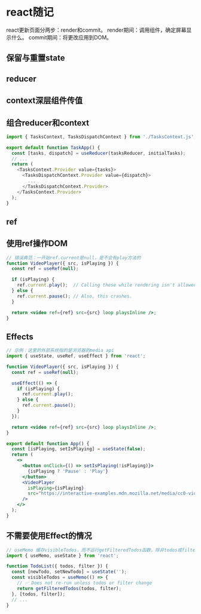 <script setup>
  import Card from '../components/card.vue'
  import Cover from '../components/cover.vue'
</script>

# react随记

react更新页面分两步：render和commit。
render期间：调用组件，确定屏幕显示什么。
commit期间：将更改应用到DOM。

## 保留与重置state

<Card day="<a href='https://react.dev/learn/preserving-and-resetting-state' target='_blank'>来自官网</a>" 
text="
<b>保留与重置state</b>
<br><br>对于JSX，react会对他建模成UI Tree，然后再渲染成DOM。其中每个react组件的state保存在这个组件所在UI Tree的位置（而不是这个组件里），相同组件（不是同一个）在UI Tree的同一位置的交换不会重置state，不同组件在UI Tree的同一位置交换会重置state。
<br><br>不过，也有需要在同一位置相同组件的交换重置state的情况，有两种解决办法：
<br>一是两个相同组件渲染在不同位置，所谓不同位置，一般用一对花括号表示一个位置，将两个组件放在两个花括号里就表示不同位置了。
<br>二是使用不同的key，这种更好。
<br><br>如果移除了组件但是想要保留它的state，有三种方法：
<br>一是用css隐藏元素，这种方法适合简单的UI。
<br>二是把state交给父组件，这个更通用。
<br>三是其他来源，比如localStorage，这个看情况用。"
/>

## reducer

<Card day="<a href='https://react.dev/learn/extracting-state-logic-into-a-reducer' target='_blank'>来自官网</a>" 
text="
<b>提取所有state为一个reducer函数</b>
<br><br><i>统合state更新逻辑</i>
<br><br>将useState迁移到useReducer分三步：
<br>1.将<font color='#DAA520'>setState</font>类型的函数改成dispatch函数，dispatch接收一个对象类型的参数，叫做action，action里的键值对是之前setState的参数，加上一个type字段，用来表示此次操作是什么操作。
<br>2.写一个reducer函数，放在组件外或者新建一个文件，它接收两个参数，当前state和action，它返回next state。
<br>3.引入useRreducer函数代替useState。
<br><br>注意：
<br>reducer必须是纯函数，它不能改变state，只能重新返回一个state，但是immerReducer可以。安装：<code>npm install immer use-immer</code> <code>https://github.com/immerjs/use-immer</code>
"/>

## context深层组件传值

<Card day="<a href='https://react.dev/learn/passing-data-deeply-with-context' target='_blank'>来自官网</a>" 
text="
<b>Context：父组件向子子...子组件传送数据</b>
<br><br><i>为了方便，替代props</i>
<br><br>使用Context的三个步骤：
<br>1.新建一个js文件，创建一个anyContext。
<br>2.在子组件里使用它，先引入useContext，再引入刚刚创建的context。
<br>用法<code>const val = useContext(anyContext)</code>
<br>注意：只能在组件上方立即调用。
<br>3.从父组件提供数据给context。引入你创建的anyContext，在父组件中，将children包裹进anyContext.Provider组件，提供的值作为props传给这个组件的value。如果想要覆盖父组件的context，那就在用anyContext.Provider包装以下，传一个新值。当然，不同的context不会彼此影响。
<br>注意：传参不复杂的话最好用props，因为props层级清晰。
"/>

## 组合reducer和context

<Card day="<a href='https://react.dev/learn/scaling-up-with-reducer-and-context' target='_blank'>来自官网</a>" 
text="
<b>组合reducer和context</b>
<br><br><i>适用于组件非常多的情况，比如上百个</i>
<br><br>三步
<br>1.在一个js文件里创建两个context，父组件里创建reducer。一个context存state，一个context存disptach。
<br>2.将state和dispatch放入context，像下面这个。
<br>3.使用context，删除所有props。
<br>4.在这个js文件里组合context和reducer，导出一个组件，叫xxxProvider。
<br><br>好处：可以在任意子组件里调用dispatch了。
<br><br>注意：xxxProvider只对子组件有效。
"/>

```javascript
import { TasksContext, TasksDispatchContext } from './TasksContext.js';

export default function TaskApp() {
  const [tasks, dispatch] = useReducer(tasksReducer, initialTasks);
  // ...
  return (
    <TasksContext.Provider value={tasks}>
      <TasksDispatchContext.Provider value={dispatch}>
        ...
      </TasksDispatchContext.Provider>
    </TasksContext.Provider>
  );
}
```

## ref

<Card day="<a href='https://react.dev/learn/referencing-values-with-refs' target='_blank'>来自官网</a>" 
text="
<b>ref：不会触发render的state，react不会track它</b>
<br><br><i>一个普通对象</i>
<br><br>ref可以读写，它的变化不会使组件re-renders，它的值被react保存。
<br>使用：通过useRef来创建ref
<br><br>什么情况需要用到
<br>1.存储计时器的timeoutId
<br>2.存储DOM元素
<br>3.存储不需要计算的JSX元素。
<br><br><b>ref与state的不同</b>
<br><br>1.useRef返回一个<code>{ current: initialValue }</code>，useState返回<code>[value, setValue]</code>
<br>2.ref的值改变不会触发re-render，state会。
<br>3.xxxRef.current可以直接修改，state只能通过useState修改。
<br>4.render时不能读写xxxRef.current，state可以在任何时候读。
<br>总的来说，就是想存一个值，但是不会影响渲染逻辑的时候，就选ref。
<br><br>怎么用好ref
<br>1.对接外部系统或浏览器API时很有用。
<br>1.渲染时不要读写ref.current，最好放在函数里。
"/>

## 使用ref操作DOM

<Card day="<a href='https://react.dev/learn/manipulating-the-dom-with-refs' target='_blank'>来自官网</a>" 
text="
<b>使用ref操作DOM</b>
<br><br><i>用于聚焦、滚动、测量大小位置等</i>
<br><br>使用
<br>1.用null作为初始值创建一个xxxRef。
<br>2.将xxxRef赋给DOM节点的ref attribute，此时react会将此节点的引用赋给xxxRef.current。
<br>3.然后就可以用了，比如xxxRef.current.focus()。
<br><br>当一个列表的所有元素都需要传入ref时，只创建一个ref，然后使用ref回调，也就是传一个回调函数给ref attribute。这个回调函数会在渲染时调用。要做的是在这个回调函数中将元素给这个ref，作为它的一部分。ref回调的参数是当前元素。
<br><br><b>访问另一个组件的DOM节点</b>
<br><br>注意：函数式组件不能传ref attribute，因为react默认不让一个组件访问另一个组件的DOM元素。解决办法是使用forwardRef。
<br>对ref.current的更改在commit期间，它会先将ref.current置为null，待更新完DOM后，再将ref.current设置为正确的值。
"/>

```jsx
// 错误典范：一开始ref.current是null，是不会有play方法的
function VideoPlayer({ src, isPlaying }) {
  const ref = useRef(null);

  if (isPlaying) {
    ref.current.play();  // Calling these while rendering isn't allowed.
  } else {
    ref.current.pause(); // Also, this crashes.
  }

  return <video ref={ref} src={src} loop playsInline />;
}
```

## Effects

<Card day="<a href='https://react.dev/learn/synchronizing-with-effects' target='_blank'>来自官网</a>" 
text="
<b>使用Effects与外部系统保持同步</b>
<br><br><i>Effects一般指render引起的side effect，俗称逃生口，就是与react组件本体联系不大，与组件本体无关的就从这逃生口出入，它运行在commit阶段的末尾，DOM更新之后，这时可以将react组件与网络或第三方库进行同步</i>
<br><br>side effect：副作用（不含贬义），指调用函数时，产生的对函数外的变化。
<br>pure function：纯函数，指一个函数不涉及对外操作，并且返回值与参数一一对应（same input, same output）。它不会引起side effect。如果一个函数返回随机数，那它不是纯函数，但也不会产生side effect。
<br>react要求是组件纯函数，但组件里的事件函数没有这个要求，因为副作用基本都是从事件函数里产生的，而且，事件函数不会在渲染期间运行，不会对react组件的返回值产生影响。
<br><br>这里的同步，应该指的是正常的预期的情况，不要出现异常情况。
<br><br>一般effect运行时，你都可以拿到最新的部分，包括state和DOM。
<br><br>使用
<br>1.引入useEffect，useEffect第一个参数接收一个回调函数。它放在组件顶层。它在组件每次渲染后执行回调函数里的内容。
<br>2.给Effect指定依赖，防止每次渲染都调用effect。给useEffect的第二个参数一个数组，将Effect执行所依赖的state变量作为这个数组的元素。如果这些state没有变化，那么Effect就不执行。元素是ref、prop也行。如果为空数组且useEffect的回调里没有依赖state和prop，那么这个effect在组件页面出现后（mount：页面出现时）只会运行一次，如果有依赖而空数组，那么会报错。没有第二个参数的话那么每次渲染后都会运行。
<br>3.（可选）为了清除连接远程等操作，需要返回一个cleanup函数。cleanup函数会在每次Effect重新运行之前（重新运行，不是第一次运行）以及最终组件unmount的时候。这个操作一般在这些开发情况下使用：弹窗（需关闭弹窗，防止弹两次报错），绑定事件（移除事件监听，防止绑定两次），触发动画（清除动画，防止执行两次动画），fetching data（请求两次，但防止对获得的数据进行两次处理），
<br><br>不要在useEffect的回调函数里mutate state。
<br>如果没有外部系统，最好不要用useEffect。
<br>如果是个使用外部系统的事件，那还是放在事件函数里比较好。
"/>

```jsx
// 示例：这里的外部系统指的是浏览器的media api
import { useState, useRef, useEffect } from 'react';

function VideoPlayer({ src, isPlaying }) {
  const ref = useRef(null);

  useEffect(() => {
    if (isPlaying) {
      ref.current.play();
    } else {
      ref.current.pause();
    }
  });

  return <video ref={ref} src={src} loop playsInline />;
}

export default function App() {
  const [isPlaying, setIsPlaying] = useState(false);
  return (
    <>
      <button onClick={() => setIsPlaying(!isPlaying)}>
        {isPlaying ? 'Pause' : 'Play'}
      </button>
      <VideoPlayer
        isPlaying={isPlaying}
        src="https://interactive-examples.mdn.mozilla.net/media/cc0-videos/flower.mp4"
      />
    </>
  );
}
```

## 不需要使用Effect的情况

<Card day="<a href='https://react.dev/learn/you-might-not-need-an-effect' target='_blank'>来自官网</a>" 
text="
<b>你可能不需要effect</b>
<br><br>1.不要使用Effect来修改state。state发生变化时，react会调用组件函数去计算页面，也就是render，然后commit到DOM，更新页面，然后运行Effect。所以改变任何数据的操作放在组件顶层。
<br><br>2.不要使用Effect处理事件。
<br><br>3.对于复杂的占时间的计算可以使用useMemo来缓存它的值，在其不关联state或prop更新时不会运行，示例如下。（这种一般用于创建上千个对象或者循环千遍才用）
<br><br>4.state随prop变化时清空的情况不要使用Effect，因为会render两次。解决方法是创建一个组件，把这个prop当作key，对应的state也放这个组件里，key改变时，组件会重置。
<br><br>5.state随prop变化时不要使用Effect，可以创建一个新state，初始值为因变量prop，直接用if语句来实现，判断这个新state与prop是否相等，相等则不改变state。不过，任何state都要保持最简单的，比如用state保存数组，不如用state保存数组元素的id。组件里最理想的形式是一路<code>const xxx = yyy</code>下来，if也不用。
<br><br>6.重复的事件逻辑也不要用Effect。因为事件只能有一种触发方式，不需要Effect来间接触发。
<br><br>7.网络请求看触发方式，如果是初始化时(mount)触发，那么使用Effect，如果是事件，那么放在事件函数里。
<br><br>8.最好不要使用Effect链。
<br><br>9.只执行一次的数据建议放在组件外或者限制执行次数。
<br><br>10.将数据传到父组件也不要用。
<br><br>11.订阅外部数据时除了用Effect之外，还可以用useSyncExternalStore钩子。
<br><br>12.不由事件触发的fetch一般用Effect来写，添加好依赖项就行了，即使它可能会渲染两次。比如输入，不过这要写一个cleanup函数，以免输入过快时发生race condition。也可以将请求逻辑写到一个自定义钩子函数里。
"/>

```jsx
// useMemo 缓存visibleTodos，而不运行getFilteredTodos函数，除非todos或filter改变
import { useMemo, useState } from 'react';

function TodoList({ todos, filter }) {
  const [newTodo, setNewTodo] = useState('');
  const visibleTodos = useMemo(() => {
    // ✅ Does not re-run unless todos or filter change
    return getFilteredTodos(todos, filter);
  }, [todos, filter]);
  // ...
}
```


